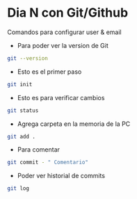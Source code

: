 # Dia N con Git/Github

Comandos para configurar user & email

* Para poder ver la version de Git

```bash
git --version
```

* Esto es el primer paso
```bash
git init
```

* Esto es para verificar cambios
```bash
git status
```
* Agrega carpeta en la memoria de la PC

```bash
git add .
```
* Para comentar 
```bash
git commit - " Comentario"
```
* Poder ver historial de commits

```bash
git log
```